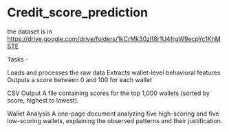 # Credit_score_prediction

the dataset is in  https://drive.google.com/drive/folders/1kCrMk30zlf8r1U4frgW9ecpYc1KhMSTE


Tasks -

Loads and processes the raw data
Extracts wallet-level behavioral features
Outputs a score between 0 and 100 for each wallet

CSV Output
A file containing scores for the top 1,000 wallets (sorted by score, highest to lowest).

Wallet Analysis
A one-page document analyzing five high-scoring and five low-scoring wallets, explaining the observed patterns and their justification.
